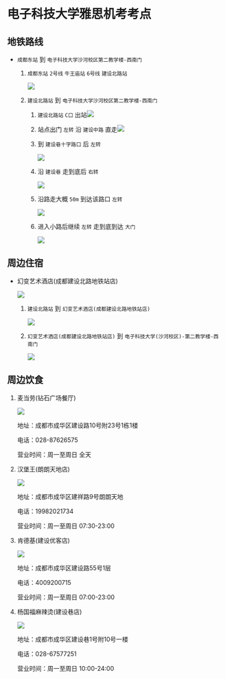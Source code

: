 # 电子科技大学雅思机考考点

## 地铁路线

* `成都东站` 到 `电子科技大学沙河校区第二教学楼-西南门`

  1. `成都东站` `2号线` `牛王庙站` `6号线` `建设北路站`

      ![](https://ca6d7cae.telegraph-image-6yx.pages.dev/file/b395dd2dfd0a273ee233b.png)
  2. `建设北路站` 到 `电子科技大学沙河校区第二教学楼-西南门`

      1. `建设北路站` `C口` 出站![](https://ca6d7cae.telegraph-image-6yx.pages.dev/file/d66fd1b291de4036154d1.png)

      2. 站点出门 `左转` 沿 `建设中路` 直走![](https://ca6d7cae.telegraph-image-6yx.pages.dev/file/5c5884619266553e87c26.png)

      3. 到 `建设巷十字路口` 后 `左转`

          ![](https://ca6d7cae.telegraph-image-6yx.pages.dev/file/8e431ac21439e2d471602.png)
      4. 沿 `建设巷` 走到底后 `右转`

          ![](https://ca6d7cae.telegraph-image-6yx.pages.dev/file/77b5aba250c73fc1ad0d0.png)
      5. 沿路走大概 `50m` 到达该路口 `左转`

          ![](https://ca6d7cae.telegraph-image-6yx.pages.dev/file/e662ac8cf2ae0a01a2b64.png)
      6. 进入小路后继续 `左转` 走到底到达 `大门`

          ![](https://ca6d7cae.telegraph-image-6yx.pages.dev/file/8895bcb162c87c4c36fa7.png)

## 周边住宿

* 幻变艺术酒店(成都建设北路地铁站店)

  ![](https://ca6d7cae.telegraph-image-6yx.pages.dev/file/56715a4bb4b1cb9a643fd.jpg)

  1. `建设北路站` 到 `幻变艺术酒店(成都建设北路地铁站店)`

      ![](https://ca6d7cae.telegraph-image-6yx.pages.dev/file/4bb3fd6dd34cd4092b1fe.png)
  2. `幻变艺术酒店(成都建设北路地铁站店)` 到 `电子科技大学(沙河校区)-第二教学楼-西南门`

      ![](https://ca6d7cae.telegraph-image-6yx.pages.dev/file/5ef8b517b8b75af7dadd9.png)

## 周边饮食

1. 麦当劳(钻石广场餐厅)

    ![](https://ca6d7cae.telegraph-image-6yx.pages.dev/file/165ee5d2c5a1295dafc16.jpg)

    地址：成都市成华区建设路10号附23号1栋1楼

    电话：028-87626575

    营业时间：周一至周日 全天
2. 汉堡王(朗朗天地店)

    ![](https://ca6d7cae.telegraph-image-6yx.pages.dev/file/cdcd5414fc0a0d167a39d.jpg)

    地址：成都市成华区建祥路9号朗朗天地

    电话：19982021734

    营业时间：周一至周日 07:30-23:00
3. 肯德基(建设优客店)

    ![](https://ca6d7cae.telegraph-image-6yx.pages.dev/file/7a28963301156d9f03bd7.jpg)

    地址：成都市成华区建设路55号1层

    电话：4009200715

    营业时间：周一至周日 07:00-23:00
4. 杨国福麻辣烫(建设巷店)

    ![](https://ca6d7cae.telegraph-image-6yx.pages.dev/file/c2d7f54ad8dfb92d41620.jpg)

    地址：成都市成华区建设巷1号附10号一楼

    电话：028-67577251

    营业时间：周一至周日 10:00-24:00